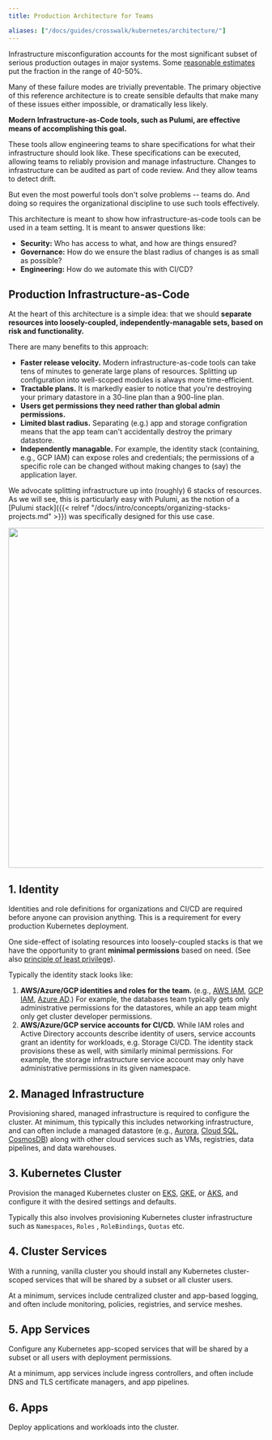 ```yaml
---
title: Production Architecture for Teams

aliases: ["/docs/guides/crosswalk/kubernetes/architecture/"]
---
```


Infrastructure misconfiguration accounts for the most significant subset of serious
production outages in major systems. Some [reasonable estimates][post-mortems] put the fraction in
the range of 40-50%.

Many of these failure modes are trivially preventable. The primary objective of this reference
architecture is to create sensible defaults that make many of these issues either impossible, or
dramatically less likely.

**Modern Infrastructure-as-Code tools, such as Pulumi, are effective means of accomplishing
this goal.**

These tools allow engineering teams to share specifications for what their
infrastructure should look like. These specifications can be executed, allowing teams to
reliably provision and manage infastructure. Changes to infrastructure can be audited as part of
code review. And they allow teams to detect drift.

But even the most powerful tools don't solve problems -- teams do. And doing
so requires the organizational discipline to use such tools effectively.

This architecture is meant to show how infrastructure-as-code tools can be used in a team setting.
It is meant to answer questions like:

* **Security:** Who has access to what, and how are things ensured?
* **Governance:** How do we ensure the blast radius of changes is as small as possible?
* **Engineering:**  How do we automate this with CI/CD?

## Production Infrastructure-as-Code

At the heart of this architecture is a simple idea: that we should **separate resources into
loosely-coupled, independently-managable sets, based on risk and functionality.**

There are many benefits to this approach:

* **Faster release velocity.** Modern infrastructure-as-code tools can
  take tens of minutes to generate large plans of resources. Splitting up configuration into well-scoped modules
  is always more time-efficient.
* **Tractable plans.** It is markedly easier to notice that you're destroying your primary datastore
  in a 30-line plan than a 900-line plan.
* **Users get permissions they need rather than global admin permissions.**
* **Limited blast radius.** Separating (e.g.) app and storage configration means that the app team
  can't accidentally destroy the primary datastore.
* **Independently managable.** For example, the identity stack (containing, e.g., GCP IAM) can
  expose roles and credentials; the permissions of a specific role can be changed without making
  changes to (say) the application layer.

We advocate splitting infrastructure up into (roughly) 6 stacks of resources. As we will see, this is
particularly easy with Pulumi, as the notion of a [Pulumi
stack]({{< relref "/docs/intro/concepts/organizing-stacks-projects.md" >}}) was specifically designed for
this use case.

<center><img src="/images/docs/quickstart/kubernetes/cake.svg" width="670"></center>

## 1. Identity

Identities and role definitions for organizations and CI/CD are required before anyone can provision
anything. This is a requirement for every production Kubernetes deployment.

One side-effect of isolating resources into loosely-coupled stacks is that we
have the opportunity to grant **minimal permissions** based on need. (See also
[principle of least
privilege](https://en.m.wikipedia.org/wiki/Principleofleastprivilege)).

Typically the identity stack looks like:

1. **AWS/Azure/GCP identities and roles for the team.** (e.g., [AWS IAM][aws-iam], [GCP
   IAM][gcp-iam], [Azure AD][azure-ad].) For example, the databases team typically gets only
   administrative permissions for the datastores, while an app team might only get cluster
   developer permissions.
1. **AWS/Azure/GCP service accounts for CI/CD.** While IAM roles and Active Directory accounts
   describe identity of users, service accounts grant an identity for workloads, e.g. Storage
   CI/CD. The identity stack provisions these as well, with similarly minimal permissions. For
   example, the storage infrastructure service account may only have administrative permissions in its given namespace.

## 2. Managed Infrastructure

Provisioning shared, managed infrastructure is required to configure the
cluster. At minimum, this typically this includes networking infrastructure,
and can often include a managed datastore (e.g., [Aurora][aurora],
[Cloud SQL][cloud-sql], [CosmosDB][cosmos-db]) along with other cloud services such as VMs, registries, data pipelines, and data warehouses.

## 3. Kubernetes Cluster 

Provision the managed Kubernetes cluster on [EKS][eks], [GKE][gke], or [AKS][aks],
and configure it with the desired settings and defaults.

Typically this also involves provisioning Kubernetes cluster infrastructure
such as `Namespaces`, `Roles` , `RoleBindings`, `Quotas` etc.

## 4. Cluster Services

With a running, vanilla cluster you should install any Kubernetes cluster-scoped
services that will be shared by a subset or all cluster users.

At a minimum, services include centralized cluster and app-based logging, and often
include monitoring, policies, registries, and service meshes.

## 5. App Services

Configure any Kubernetes app-scoped services that will be shared
by a subset or all users with deployment permissions.

At a minimum, app services include ingress controllers, and often include DNS and TLS
certificate managers, and app pipelines.

## 6. Apps

Deploy applications and workloads into the cluster.

[post-mortems]: https://danluu.com/postmortem-lessons/

[aws-iam]: https://aws.amazon.com/iam/
[gcp-iam]: https://cloud.google.com/iam/
[azure-ad]: https://azure.microsoft.com/en-us/services/active-directory/

[eks]: https://aws.amazon.com/eks/
[gke]: https://cloud.google.com/kubernetes-engine/
[aks]: https://docs.microsoft.com/en-us/azure/aks/

[aurora]: https://aws.amazon.com/rds/aurora/
[cloud-sql]: https://cloud.google.com/sql/
[cosmos-db]: https://azure.microsoft.com/en-us/services/cosmos-db/
